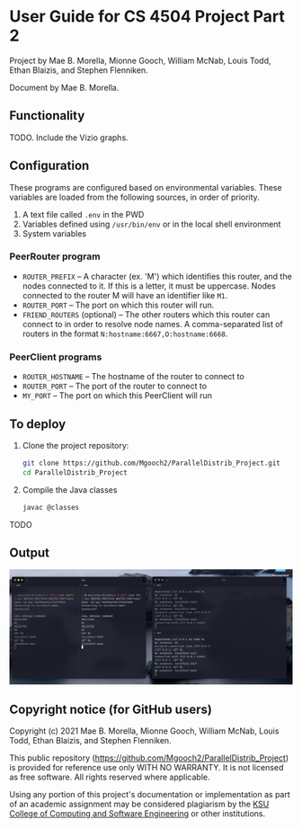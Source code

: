 # User Guide for CS 4504 Project Part 2

Project by Mae B. Morella, Mionne Gooch, William McNab, Louis Todd, Ethan Blaizis, and Stephen Flenniken.

Document by Mae B. Morella.

## Functionality

TODO. Include the Vizio graphs.

## Configuration

These programs are configured based on environmental variables. These variables are loaded from the following sources, in order of priority.

1. A text file called `.env` in the PWD
2. Variables defined using `/usr/bin/env` or in the local shell environment
3. System variables

### PeerRouter program

- `ROUTER_PREFIX` – A character (ex. 'M') which identifies this router, and the nodes connected to it. If this is a letter, it must be uppercase. Nodes connected to the router M will have an identifier like `M1`.
- `ROUTER_PORT` – The port on which this router will run.
- `FRIEND_ROUTERS` (optional) – The other routers which this router can connect to in order to resolve node names. A comma-separated list of routers in the format `N:hostname:6667,O:hostname:6668`.

### PeerClient programs

- `ROUTER_HOSTNAME` – The hostname of the router to connect to
- `ROUTER_PORT` – The port of the router to connect to
- `MY_PORT` – The port on which this PeerClient will run

## To deploy

1. Clone the project repository:

   ```sh
   git clone https://github.com/Mgooch2/ParallelDistrib_Project.git
   cd ParallelDistrib_Project
   ```

1. Compile the Java classes
   ```sh
   javac @classes
   ```

TODO

## Output

![Screenshot of server and client executing.](img/routing.png)

## Copyright notice (for GitHub users)

Copyright (c) 2021 Mae B. Morella, Mionne Gooch, William McNab, Louis Todd, Ethan Blaizis, and Stephen Flenniken.

This public repository (<https://github.com/Mgooch2/ParallelDistrib_Project>) is provided for reference use only WITH NO WARRANTY. It is not licensed as free software. All rights reserved where applicable.

Using any portion of this project's documentation or implementation as part of an academic assignment may be considered plagiarism by the [KSU College of Computing and Software Engineering](https://ccse.kennesaw.edu/) or other institutions.
